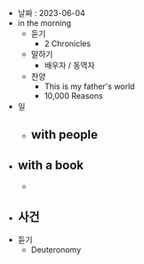 - 날짜 : 2023-06-04
- in the morning
	- 듣기
		- 2 Chronicles
	- 말하기
		-  배우자 / 동역자 
	- 찬양
		- This is my father's world
		- 10,000 Reasons
- 일
	- with people
		- 
- with a book
	- 
	- 
- 사건
	- 
- 듣기
	- Deuteronomy 
